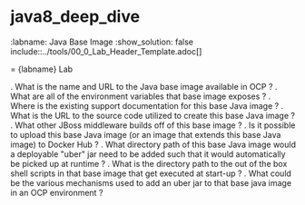 # java8_deep_dive
:labname: Java Base Image
:show_solution: false
include::../tools/00_0_Lab_Header_Template.adoc[]

= {labname} Lab

. What is the name and URL to the Java base image available in OCP ?
. What are all of the environment variables that base image exposes ?
. Where is the existing support documentation for this base Java image ?
. What is the URL to the source code utilized to create this base Java image ?
. What other JBoss middleware builds off of this base image ?
. Is it possible to upload this base Java image (or an image that extends this base Java image) to Docker Hub ?
. What directory path of this base Java image would a deployable "uber" jar need to be added such that it would automatically be picked up at runtime  ?
. What is the directory path to the out of the box shell scripts in that base image that get executed at start-up ?
. What could be the various mechanisms used to add an uber jar to that base java image in an OCP environment ?

